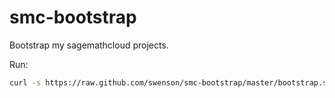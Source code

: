 smc-bootstrap
=============

Bootstrap my sagemathcloud projects.

Run:

```bash
curl -s https://raw.github.com/swenson/smc-bootstrap/master/bootstrap.sh | bash
```
